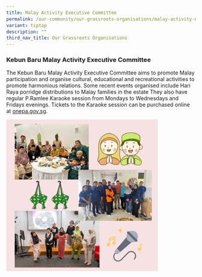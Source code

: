 ```yaml
---
title: Malay Activity Executive Committee
permalink: /our-community/our-grassroots-organisations/malay-activity-executive-committee/
variant: tiptap
description: ""
third_nav_title: Our Grassroots Organisations
---
```

<h3><strong>Kebun Baru Malay Activity Executive Committee</strong></h3><p>The Kebun Baru Malay Activity Executive Committee aims to promote Malay participation and organise cultural, educational and recreational activities to promote harmonious relations. Some recent events organised include Hari Raya porridge distributions to Malay families in the estate They also have regular P.Ramlee Karaoke session from Mondays to Wednesdays and Fridays evenings. Tickets to the Karaoke session can be purchased online at <a href="http://onepa.gov.sg" rel="noopener noreferrer nofollow" target="_blank">onepa.gov.sg</a>.</p><div class="isomer-image-wrapper"><img style="width: 80%;" height="auto" width="100%" alt="" src="/images/maec.png"></div><p></p>